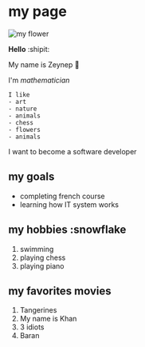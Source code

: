 # my page

![my flower](https://i2.milimaj.com/i/milliyet/75/0x410/5f14697655427f1424633c37.jpg)

**Hello** :shipit:

My name is Zeynep :tada:

I'm _mathematician_

```text
I like
- art
- nature
- animals
- chess
- flowers
- animals
```

I want to become a software developer

## my goals

- completing french course
- learning how IT system works

## my hobbies :snowflake

1. swimming
2. playing chess
3. playing piano

## my favorites movies

1. Tangerines
2. My name is Khan
3. 3 idiots
4. Baran
